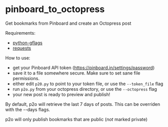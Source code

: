 pinboard_to_octopress
=====================

Get bookmarks from Pinboard and create an Octopress post

Requirements:

* [python-gflags](https://code.google.com/p/python-gflags/)
* [requests](http://python-requests.org)

How to use:

* get your Pinboard API token (https://pinboard.in/settings/password)
* save it to a file somewhere secure. Make sure to set sane file permissions.
* either edit `p20.py` to point to your token file, or use the `--token_file` flag
* run `p2o.py` from your octopress directory, or use the `--octopress` flag
* your new post is ready to preview and publish!

By default, p2o will retrieve the last 7 days of posts. This can be overriden
with the --days flags.

p2o will only publish bookmarks that are public (*not* marked private)
